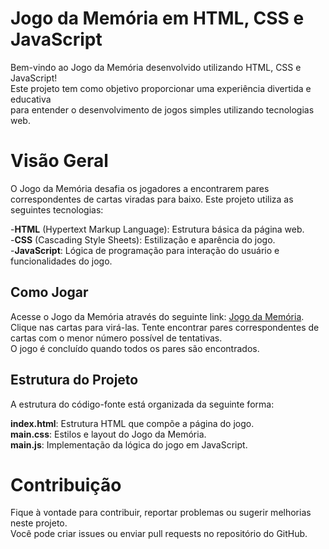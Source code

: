 # Jogo da Memória em HTML, CSS e JavaScript
Bem-vindo ao Jogo da Memória desenvolvido utilizando HTML, CSS e JavaScript! <br>Este projeto tem como objetivo proporcionar uma experiência divertida e educativa <br>para entender o desenvolvimento de jogos simples utilizando tecnologias web.<br>

# Visão Geral
O Jogo da Memória desafia os jogadores a encontrarem pares correspondentes de cartas viradas para baixo. Este projeto utiliza as seguintes tecnologias:

-**HTML** (Hypertext Markup Language): Estrutura básica da página web.<br>
-**CSS** (Cascading Style Sheets): Estilização e aparência do jogo.<br>
-**JavaScript**: Lógica de programação para interação do usuário e funcionalidades do jogo.<br>

## Como Jogar
Acesse o Jogo da Memória através do seguinte link: [Jogo da Memória](https://victorlpsrd.github.io/Jogo_da_Mem-ria/).
Clique nas cartas para virá-las.
Tente encontrar pares correspondentes de cartas com o menor número possível de tentativas.<br>
O jogo é concluído quando todos os pares são encontrados.

## Estrutura do Projeto
A estrutura do código-fonte está organizada da seguinte forma:<br>

**index.html**: Estrutura HTML que compõe a página do jogo.<br>
**main.css**: Estilos e layout do Jogo da Memória.<br>
**main.js**: Implementação da lógica do jogo em JavaScript.<br>

# Contribuição
Fique à vontade para contribuir, reportar problemas ou sugerir melhorias neste projeto.<br> Você pode criar issues ou enviar pull requests no repositório do GitHub.<br>



